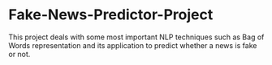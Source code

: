 # Fake-News-Predictor-Project
This project deals with some most important NLP techniques such as Bag of Words representation and its application to predict whether a news is fake or not.
